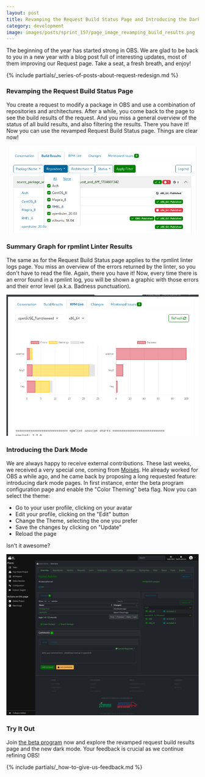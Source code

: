 ```yaml
---
layout: post
title: Revamping the Request Build Status Page and Introducing the Dark Mode
category: development
image: images/posts/sprint_157/page_image_revamping_build_results.png
---
```


The beginning of the year has started strong in OBS.
We are glad to be back to you in a new year with a blog post full of interesting updates, most of them improving our Request page.
Take a seat, a fresh breath, and enjoy!

{% include partials/_series-of-posts-about-request-redesign.md %}


### Revamping the Request Build Status Page

You create a request to modify a package in OBS and use a combination of repositories and architectures.
After a while, you come back to the page to see the build results of the request.
And you miss a general overview of the status of all build results, and also filtering the results.
There you have it!
Now you can use the revamped Request Build Status page.
Things are clear now!

![Revamping the Request Build Status Page](/images/posts/sprint_157/revamping-build-status-page.png)


### Summary Graph for rpmlint Linter Results

The same as for the Request Build Status page applies to the rpmlint linter logs page.
You miss an overview of the errors returned by the linter, so you don't have to read the file.
Again, there you have it!
Now, every time there is an error found in a rpmlint log, you will be shown a graphic with those errors and their error level (a.k.a. Badness punctuation).

![Summary Graph for rpmlint Linter Results](/images/posts/sprint_157/rpmlint-linter-results.png)


### Introducing the Dark Mode

We are always happy to receive external contributions.
These last weeks, we received a very special one, coming from [Moisés](https://github.com/mdeniz).
He already worked for OBS a while ago, and he came back by proposing a long requested feature: introducing dark mode pages.
In first instance, enter the beta program configuration page and enable the "Color Theming" beta flag.
Now you can select the theme:

   * Go to your user profile, clicking on your avatar
   * Edit your profile, clicking on the "Edit" button
   * Change the Theme, selecting the one you prefer
   * Save the changes by clicking on "Update"
   * Reload the page

Isn't it awesome?

![Dark Mode](/images/posts/sprint_157/dark-mode.png)

### Try It Out

Join [the beta program](/2018/10/04/the-beta-program/) now and explore the revamped request build results page and the new dark mode.
Your feedback is crucial as we continue refining OBS!

{% include partials/_how-to-give-us-feedback.md %}
